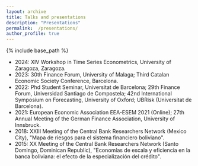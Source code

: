 ```yaml
---
layout: archive
title: Talks and presentations
description: "Presentations"
permalink:  /presentations/
author_profile: true
---
```


{% include base_path %}

* 2024: XIV Workshop in Time Series Econometrics, University of Zaragoza, Zaragoza.
* 2023: 30th Finance Forum, University of Malaga; Third Catalan Economic Society Conference, Barcelona.
* 2022: Phd Student Seminar, Universitat de Barcelona; 29th Finance Forum, Universidad Santiago de Compostela; 42nd International Symposium on Forecasting, University of Oxford; UBRisk (Universitat de Barcelona).
* 2021: European Economic Association EEA-ESEM 2021 (Online); 27th Annual Meeting of the German Finance Association, University of Innsbruck.
* 2018: XXIII Meeting of the Central Bank Researchers Network  (Mexico City), "Mapa de riesgos para el sistema financiero boliviano".
* 2015: XX Meeting of the Central Bank Researchers Network (Santo Domingo, Dominican Republic), "Economías de escala y eficiencia en la banca boliviana: el efecto de la especialización del crédito".
